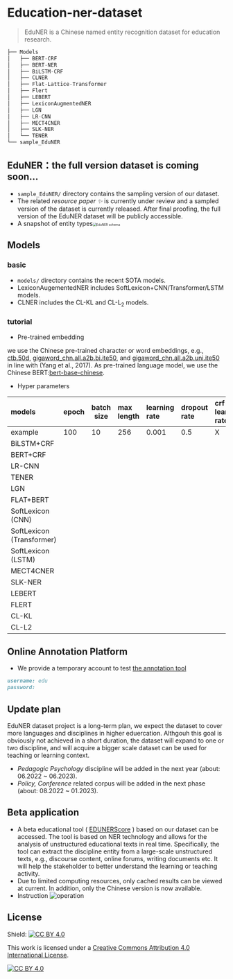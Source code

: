 # Education-ner-dataset

> EduNER is a Chinese named entity recognition dataset for education research.

```python
├── Models
│   ├── BERT-CRF
│   ├── BERT-NER
│   ├── BiLSTM-CRF
│   ├── CLNER
│   ├── Flat-Lattice-Transformer
│   ├── Flert
│   ├── LEBERT
│   ├── LexiconAugmentedNER
│   ├── LGN
│   ├── LR-CNN
│   ├── MECT4CNER
│   ├── SLK-NER
│   └── TENER
└── sample_EduNER
```

## EduNER：the full version dataset is coming soon...

- `sample_EduNER/` directory contains the sampling version of our dataset.
- The related <em>resource paper ✨</em> is currently under review and a sampled version of the dataset is currently released. After final proofing, the full version of the EduNER dataset will be publicly accessible.
- A snapshot of entity types<img src="https://github.com/xuli19/EduNER/blob/main/img/EDUNER_schema.png" alt="EduNER schema" style="zoom:50%;" />


## Models
### basic
- `models/` directory contains the recent SOTA models.
- LexiconAugementedNER includes SoftLexicon+CNN/Transformer/LSTM models.
- CLNER includes the CL-KL and CL-L<sub>2</sub> models.

### tutorial

- Pre-trained embedding

 we use the Chinese pre-trained character or word embeddings, e.g., [ctb.50d](), [gigaword\_chn.all.a2b.bi.ite50](), and [gigaword\_chn.all.a2b.uni.ite50]() in line with (Yang et al., 2017). As pre-trained language model, we use the Chinese BERT:[bert-base-chinese](https://huggingface.co/bert-base-chinese).

- Hyper parameters

| models                    | epoch | batch size | max length | learning rate | dropout rate | crf learning rate | embeddings |
| :------------------------ | :---- | ---------- | :--------- | :------------ | :----------- | :---------------- | :--------- |
| example                   | 100   | 10         | 256        | 0.001         | 0.5          | X                 |            |
| BiLSTM+CRF                |       |            |            |               |              |                   |            |
| BERT+CRF                  |       |            |            |               |              |                   |            |
| LR-CNN                    |       |            |            |               |              |                   |            |
| TENER                     |       |            |            |               |              |                   |            |
| LGN                       |       |            |            |               |              |                   |            |
| FLAT+BERT                 |       |            |            |               |              |                   |            |
| SoftLexicon (CNN)         |       |            |            |               |              |                   |            |
| SoftLexicon (Transformer) |       |            |            |               |              |                   |            |
| SoftLexicon (LSTM)        |       |            |            |               |              |                   |            |
| MECT4CNER                 |       |            |            |               |              |                   |            |
| SLK-NER                   |       |            |            |               |              |                   |            |
| LEBERT                    |       |            |            |               |              |                   |            |
| FLERT                     |       |            |            |               |              |                   |            |
| CL-KL                     |       |            |            |               |              |                   |            |
| CL-L2                     |       |            |            |               |              |                   |            |

## Online Annotation Platform

- We provide a temporary account to test [the annotation tool](http://openaied.cn/)

```markdown
username: edu
password: 
```

## Update plan

EduNER dataset project is a long-term plan, we expect the dataset to cover more languages and disciplines in higher eduercation. Althgouh this goal is obviously not achieved in a short duration, the dataset will expand to one or two discipline, and will acquire a bigger scale dataset can be used for teaching or learning context. 

- *Pedagogic Psychology* discipline will be added in the next year (about: 06.2022 ~ 06.2023).
- *Policy, Conference* related corpus will be added in the next phase (about: 08.2022 ~ 01.2023).

## Beta application 

- A beta educational tool ( [EDUNERScore](http://openaied.cn/ents) ) based on our dataset can be accessed. The tool is based on NER technology and allows for the analysis of unstructured educational texts in real time. Specifically, the tool can extract the discipline entity from a large-scale unstructured texts, e.g., discourse content, online forums, writing documents etc. It will help the stakeholder to better understand the learning or teaching activity. 
- Due to limited computing resources, only cached results can be viewed at current. In addition, only the Chinese version is now available.
- Instruction ![operation](https://github.com/xuli19/EduNER/blob/main/img/sample.gif)

## License

Shield: [![CC BY 4.0][cc-by-shield]][cc-by]

This work is licensed under a
[Creative Commons Attribution 4.0 International License][cc-by].

[![CC BY 4.0][cc-by-image]][cc-by]

[cc-by]: http://creativecommons.org/licenses/by/4.0/
[cc-by-image]: https://i.creativecommons.org/l/by/4.0/88x31.png
[cc-by-shield]: https://img.shields.io/badge/License-CC%20BY%204.0-lightgrey.svg
